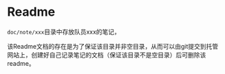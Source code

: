 # Readme

`doc/note/xxx`目录中存放队员xxx的笔记，

该Readme文档的存在是为了保证该目录并非空目录，从而可以由git提交到托管网站上，创建好自己记录笔记的文档（保证该目录不是空目录）后可删除该readme。